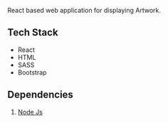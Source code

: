 React based web application for displaying Artwork.
## Tech Stack
- React 
- HTML
- SASS
- Bootstrap

## Dependencies
1. [Node Js](https://nodejs.org/en/download/)
